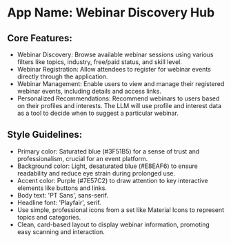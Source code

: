 # **App Name**: Webinar Discovery Hub

## Core Features:

- Webinar Discovery: Browse available webinar sessions using various filters like topics, industry, free/paid status, and skill level.
- Webinar Registration: Allow attendees to register for webinar events directly through the application.
- Webinar Management: Enable users to view and manage their registered webinar events, including details and access links.
- Personalized Recommendations: Recommend webinars to users based on their profiles and interests. The LLM will use profile and interest data as a tool to decide when to suggest a particular webinar.

## Style Guidelines:

- Primary color: Saturated blue (#3F51B5) for a sense of trust and professionalism, crucial for an event platform.
- Background color: Light, desaturated blue (#E8EAF6) to ensure readability and reduce eye strain during prolonged use.
- Accent color: Purple (#7E57C2) to draw attention to key interactive elements like buttons and links.
- Body text: 'PT Sans', sans-serif.
- Headline font: 'Playfair', serif.
- Use simple, professional icons from a set like Material Icons to represent topics and categories.
- Clean, card-based layout to display webinar information, promoting easy scanning and interaction.